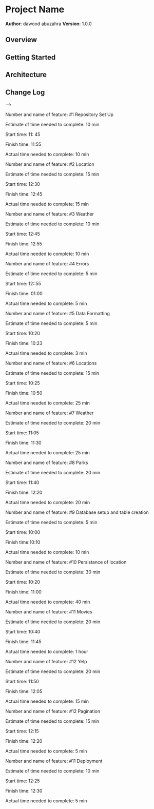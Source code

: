 # Project Name

**Author**: dawood abuzahra
**Version**: 1.0.0

## Overview
<!-- Provide a high level overview of what this application is and why you are building it, beyond the fact that it's an assignment for this class. (i.e. What's your problem domain?) -->

## Getting Started
<!-- What are the steps that a user must take in order to build this app on their own machine and get it running? -->

## Architecture
<!-- Provide a detailed description of the application design. What technologies (languages, libraries, etc) you're using, and any other relevant design information. -->

## Change Log
<!-- Use this area to document the iterative changes made to your application as each feature is successfully implemented. Use time stamps. Here's an examples:

01-01-2001 4:59pm - Application now has a fully-functional express server, with a GET route for the location resource.

## Credits and Collaborations
<!-- Give credit (and a link) to other people or resources that helped you build this application. -->
-->

Number and name of feature: #1 Repository Set Up

Estimate of time needed to complete: 10 min

Start time: 11: 45

Finish time: 11:55

Actual time needed to complete: 10 min

Number and name of feature: #2 Location

Estimate of time needed to complete: 15 min

Start time: 12:30

Finish time: 12:45

Actual time needed to complete: 15 min

Number and name of feature: #3 Weather

Estimate of time needed to complete: 10 min

Start time: 12:45

Finish time: 12:55

Actual time needed to complete: 10 min

Number and name of feature: #4 Errors

Estimate of time needed to complete: 5 min

Start time: 12::55

Finish time: 01:00

Actual time needed to complete: 5 min

Number and name of feature: #5 Data Formatting

Estimate of time needed to complete: 5 min

Start time: 10:20

Finish time: 10:23

Actual time needed to complete: 3 min

Number and name of feature: #6 Locations

Estimate of time needed to complete: 15 min

Start time: 10:25

Finish time: 10:50

Actual time needed to complete: 25 min

Number and name of feature: #7 Weather

Estimate of time needed to complete: 20 min

Start time: 11:05

Finish time: 11:30

Actual time needed to complete: 25 min

Number and name of feature: #8 Parks

Estimate of time needed to complete: 20 min

Start time: 11:40

Finish time: 12:20

Actual time needed to complete: 20 min

Number and name of feature: #9 Database setup and table creation

Estimate of time needed to complete: 5 min

Start time: 10:00

Finish time:10:10

Actual time needed to complete: 10 min

Number and name of feature: #10 Persistance of location

Estimate of time needed to complete: 30 min

Start time: 10:20

Finish time: 11:00

Actual time needed to complete: 40 min

Number and name of feature: #11 Movies

Estimate of time needed to complete: 20 min

Start time: 10:40

Finish time: 11:45

Actual time needed to complete: 1 hour

Number and name of feature: #12 Yelp

Estimate of time needed to complete: 20 min

Start time: 11:50

Finish time: 12:05

Actual time needed to complete: 15 min

Number and name of feature: #12 Pagination

Estimate of time needed to complete: 15 min

Start time: 12:15

Finish time: 12:20

Actual time needed to complete: 5 min

Number and name of feature: #11 Deployment

Estimate of time needed to complete: 10 min

Start time: 12:25

Finish time: 12:30

Actual time needed to complete: 5 min
